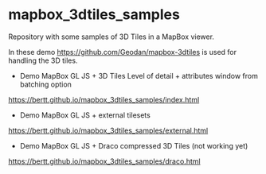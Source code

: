 # mapbox_3dtiles_samples

Repository with some samples of 3D Tiles in a MapBox viewer.

In these demo https://github.com/Geodan/mapbox-3dtiles is used for handling the 3D tiles.

- Demo MapBox GL JS + 3D Tiles Level of detail + attributes window from batching option

https://bertt.github.io/mapbox_3dtiles_samples/index.html

- Demo MapBox GL JS + external tilesets 

https://bertt.github.io/mapbox_3dtiles_samples/external.html

- Demo MapBox GL JS + Draco compressed 3D Tiles (not working yet)

https://bertt.github.io/mapbox_3dtiles_samples/draco.html

